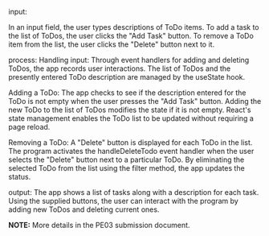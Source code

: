 input:

In an input field, the user types descriptions of ToDo items.
To add a task to the list of ToDos, the user clicks the "Add Task" button.
To remove a ToDo item from the list, the user clicks the "Delete" button next to it.

process:
Handling input: 
Through event handlers for adding and deleting ToDos, the app records user interactions.
The list of ToDos and the presently entered ToDo description are managed by the useState hook.

Adding a ToDo: 
The app checks to see if the description entered for the ToDo is not empty when the user presses the "Add Task" button.
Adding the new ToDo to the list of ToDos modifies the state if it is not empty.
React's state management enables the ToDo list to be updated without requiring a page reload.

Removing a ToDo: A "Delete" button is displayed for each ToDo in the list.
The program activates the handleDeleteTodo event handler when the user selects the "Delete" button next to a particular ToDo.
By eliminating the selected ToDo from the list using the filter method, the app updates the status.

output:
The app shows a list of tasks along with a description for each task.
Using the supplied buttons, the user can interact with the program by adding new ToDos and deleting current ones.

**NOTE:** More details in the PE03 submission document. 

